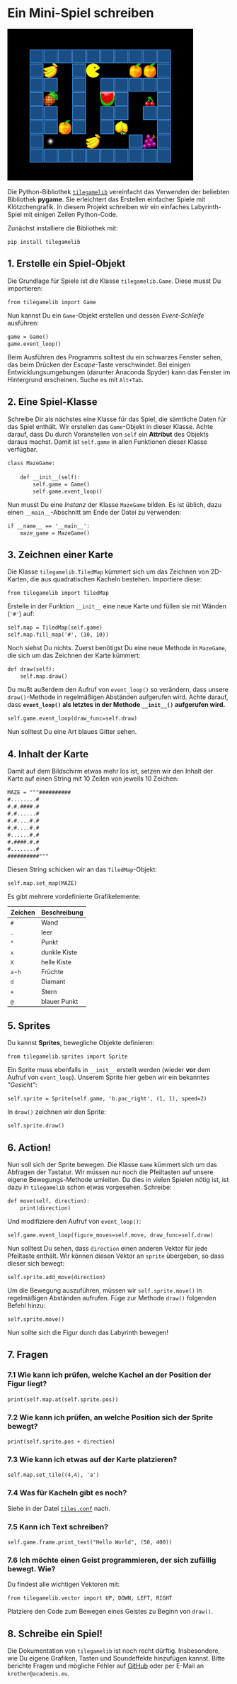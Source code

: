
# Ein Mini-Spiel schreiben

![tilegamelib](tilegamelib.png)

Die Python-Bibliothek [`tilegamelib`](https://github.com/krother/tilegamelib) vereinfacht das Verwenden der beliebten Bibliothek **pygame**. Sie erleichtert das Erstellen einfacher Spiele mit Klötzchengrafik. In diesem Projekt schreiben wir ein einfaches Labyrinth-Spiel mit einigen Zeilen Python-Code.

Zunächst installiere die Bibliothek mit:

    pip install tilegamelib

## 1. Erstelle ein Spiel-Objekt

Die Grundlage für Spiele ist die Klasse `tilegamelib.Game`. Diese musst Du importieren:

    from tilegamelib import Game

Nun kannst Du ein `Game`-Objekt erstellen und dessen *Event-Schleife* ausführen:

    game = Game()
    game.event_loop()

Beim Ausführen des Programms solltest du ein schwarzes Fenster sehen, das beim Drücken der *Escape*-Taste verschwindet. Bei einigen Entwicklungsumgebungen (darunter Anaconda Spyder) kann das Fenster im Hintergrund erscheinen. Suche es mit `Alt+Tab`.

## 2. Eine Spiel-Klasse

Schreibe Dir als nächstes eine Klasse für das Spiel, die sämtliche Daten für das Spiel enthält. Wir erstellen das `Game`-Objekt in dieser Klasse. Achte darauf, dass Du durch Voranstellen von `self` ein **Attribut** des Objekts daraus machst. Damit ist `self.game` in allen Funktionen dieser Klasse verfügbar.

    class MazeGame:

        def __init__(self):
            self.game = Game()
            self.game.event_loop()


Nun musst Du eine *Instanz* der Klasse `MazeGame` bilden. Es ist üblich, dazu einen `__main__`-Abschnitt am Ende der Datei zu verwenden:

    if __name__ == '__main__':
        maze_game = MazeGame()


## 3. Zeichnen einer Karte

Die Klasse `tilegamelib.TiledMap` kümmert sich um das Zeichnen von 2D-Karten, die aus quadratischen Kacheln bestehen. Importiere diese:

    from tilegamelib import TiledMap

Erstelle in der Funktion `__init__` eine neue Karte und füllen sie mit Wänden (`'#'`) auf:

    self.map = TiledMap(self.game)
    self.map.fill_map('#', (10, 10))

Noch siehst Du nichts. Zuerst benötigst Du eine neue Methode in `MazeGame`, die sich um das Zeichnen der Karte kümmert:

    def draw(self):
        self.map.draw()

Du mußt außerdem den Aufruf von `event_loop()` so verändern, dass unsere `draw()`-Methode in regelmäßigen Abständen aufgerufen wird. Achte darauf, dass **`event_loop()` als letztes in der Methode `__init__()` aufgerufen wird.**

    self.game.event_loop(draw_func=self.draw)

Nun solltest Du eine Art blaues Gitter sehen.

## 4. Inhalt der Karte

Damit auf dem Bildschirm etwas mehr los ist, setzen wir den Inhalt der Karte auf einen String mit 10 Zeilen von jeweils 10 Zeichen:

    MAZE = """##########
    #........#
    #.#.####.#
    #.#......#
    #.#....#.#
    #.#....#.#
    #......#.#
    #.####.#.#
    #........#
    ##########"""

Diesen String schicken wir an das `TiledMap`-Objekt:

    self.map.set_map(MAZE)

Es gibt mehrere vordefinierte Grafikelemente:

| Zeichen    | Beschreibung |
|------------|--------------|
| `#`        | Wand     |
| `.`        | leer     |
| `*`        | Punkt      |
| `x`        | dunkle Kiste  |
| `X`        | helle Kiste  |
| `a`-`h`    | Früchte     |
| `d`        | Diamant   |
| `+`        | Stern     |
| `@`        | blauer Punkt  |

## 5. Sprites

Du kannst **Sprites**, bewegliche Objekte definieren:

    from tilegamelib.sprites import Sprite

Ein Sprite muss ebenfalls in `__init__` erstellt werden (wieder **vor** dem Aufruf von `event_loop`). Unserem Sprite hier geben wir ein bekanntes *"Gesicht"*:

    self.sprite = Sprite(self.game, 'b.pac_right', (1, 1), speed=2)

In `draw()` zeichnen wir den Sprite:

    self.sprite.draw()

## 6. Action!

Nun soll sich der Sprite bewegen. Die Klasse `Game` kümmert sich um das Abfragen der Tastatur. Wir müssen nur noch die Pfeiltasten auf unsere eigene Bewegungs-Methode umleiten. Da dies in vielen Spielen nötig ist, ist dazu in `tilegamelib` schon etwas vorgesehen. Schreibe:

    def move(self, direction):
        print(direction)

Und modifiziere den Aufruf von `event_loop()`:

    self.game.event_loop(figure_moves=self.move, draw_func=self.draw)

Nun solltest Du sehen, dass `direction` einen anderen Vektor für jede Pfeiltaste enthält. Wir können diesen Vektor an `sprite` übergeben, so dass dieser sich bewegt:

    self.sprite.add_move(direction)

Um die Bewegung auszuführen, müssen wir `self.sprite.move()` in regelmäßigen Abständen aufrufen. Füge zur Methode `draw()` folgenden Befehl hinzu:

    self.sprite.move()

Nun sollte sich die Figur durch das Labyrinth bewegen!

## 7. Fragen

### 7.1 Wie kann ich prüfen, welche Kachel an der Position der Figur liegt?

    print(self.map.at(self.sprite.pos))

### 7.2 Wie kann ich prüfen, an welche Position sich der Sprite bewegt?

    print(self.sprite.pos + direction)

### 7.3 Wie kann ich etwas auf der Karte platzieren?

    self.map.set_tile((4,4), 'a')

### 7.4 Was für Kacheln gibt es noch?

Siehe in der Datei [`tiles.conf`](https://github.com/krother/tilegamelib/blob/master/examples/data/tiles.conf) nach.

### 7.5 Kann ich Text schreiben?

    self.game.frame.print_text("Hello World", (50, 400))

### 7.6 Ich möchte einen Geist programmieren, der sich zufällig bewegt. Wie?

Du findest alle wichtigen Vektoren mit:

    from tilegamelib.vector import UP, DOWN, LEFT, RIGHT

Platziere den Code zum Bewegen eines Geistes zu Beginn von `draw()`.

## 8. Schreibe ein Spiel!

Die Dokumentation von `tilegamelib` ist noch recht dürftig. Insbesondere, wie Du eigene Grafiken, Tasten und Soundeffekte hinzufügen kannst. Bitte berichte Fragen und mögliche Fehler auf [GitHub](https://github.com/krother/tilegamelib) oder per E-Mail an `krother@academis.eu`.
